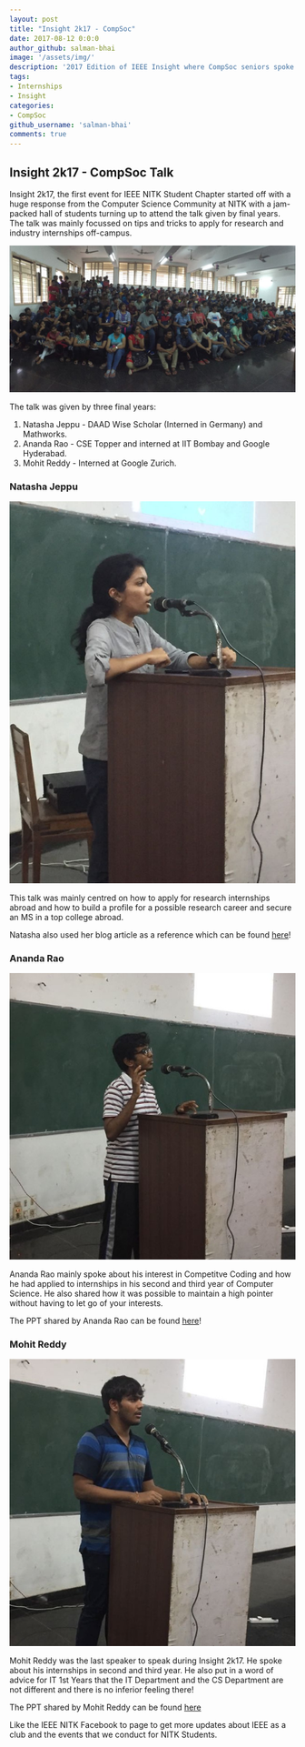 ```yaml
---
layout: post
title: "Insight 2k17 - CompSoc"
date: 2017-08-12 0:0:0
author_github: salman-bhai
image: '/assets/img/'
description: '2017 Edition of IEEE Insight where CompSoc seniors spoke about how to apply for internships abroad and off-campus.'
tags:
- Internships
- Insight
categories:
- CompSoc
github_username: 'salman-bhai'
comments: true
---
```


## Insight 2k17 - CompSoc Talk

Insight 2k17, the first event for IEEE NITK Student Chapter started off with a huge response from the Computer Science Community at NITK with a jam-packed hall of students turning up to attend the talk given by final years. The talk was mainly focussed on tips and tricks to apply for research and industry internships off-campus. 

![Crowd for Insight](/gyan/assets/img/insight-2k17/crowd.jpg)

The talk was given by three final years:
1. Natasha Jeppu - DAAD Wise Scholar (Interned in Germany) and Mathworks.
2. Ananda Rao - CSE Topper and interned at IIT Bombay and Google Hyderabad.
3. Mohit Reddy - Interned at Google Zurich.

### Natasha Jeppu 

![Natasha Jeppu](/gyan/assets/img/insight-2k17/natasha-jeppu.jpg)

This talk was mainly centred on how to apply for research internships abroad and how to build a profile for a possible research career and secure an MS in a top college abroad.

Natasha also used her blog article as a reference which can be found [here](/gyan/internships-Abroad/)!

### Ananda Rao

![Ananda Rao](/gyan/assets/img/insight-2k17/ananda-rao.jpg)

Ananda Rao mainly spoke about his interest in Competitve Coding and how he had applied to internships in his second and third year of Computer Science. He also shared how it was possible to maintain a high pointer without having to let go of your interests.

The PPT shared by Ananda Rao can be found [here](https://drive.google.com/open?id=1104pPZPQD7YStRVjE47BWAIM-qACqKIQdrOVLi1esM8)!

### Mohit Reddy

![Mohit Reddy](/gyan/assets/img/insight-2k17/mohit-reddy.jpg)

Mohit Reddy was the last speaker to speak during Insight 2k17. He spoke about his internships in second and third year. He also put in a word of advice for IT 1st Years that the IT Department and the CS Department are not different and there is no inferior feeling there!

The PPT shared by Mohit Reddy can be found [here](https://drive.google.com/open?id=1sfcWSfjWg78IRA0E7ghigHQAeVfic_xbLyiypaTR2pw)

Like the IEEE NITK Facebook to page to get more updates about IEEE as a club and the events that we conduct for NITK Students.

